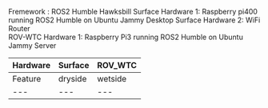 Fremework : ROS2 Humble Hawksbill 
Surface Hardware 1: Raspberry pi400 running ROS2 Humble on Ubuntu Jammy Desktop 
Surface Hardware 2: WiFi Router  
ROV-WTC Hardware 1: Raspberry Pi3 running ROS2 Humble on Ubuntu Jammy Server 


|Hardware|Surface|ROV_WTC|
|---|---|---|
|Feature|dryside|wetside|
|---|---|---|
